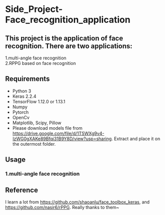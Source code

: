 # Side_Project-Face_recognition_application
## This project is the application of face recognition. There are two applications:
1.multi-angle face recognition
<br>2.RPPG based on face recognition
## Requirements
- Python 3
- Keras 2.2.4
- TensorFlow 1.12.0 or 1.13.1
- Numpy
- Pytorch
- OpenCv
- Matplotlib, Scipy, Pillow
- Please download models file from https://drive.google.com/file/d/1TSWXg9v4-IzWG0gXAKe89Bfqi31B9Y8D/view?usp=sharing. Extract and place it on the outermost folder.
## Usage
### 1.multi-angle face recognition
## Reference
I learn a lot from https://github.com/shaoanlu/face_toolbox_keras, and https://github.com/nasir6/rPPG. Really thanks to them~
